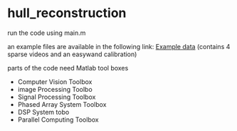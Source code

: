 # hull_reconstruction

run the code using main.m

an example files are available in the following link:
[Example data](https://drive.google.com/drive/folders/1eUq0hUsx6YyGvLWRtjxnj3-qm2BsSlU1?usp=sharing)
(contains 4 sparse videos and an easywand calibration)

parts of the code need Matlab tool boxes
* Computer Vision Toolbox
* image Processing Toolbo
* Signal Processing Toolbox
* Phased Array System Toolbox
* DSP System tobo
* Parallel Computing Toolbox

